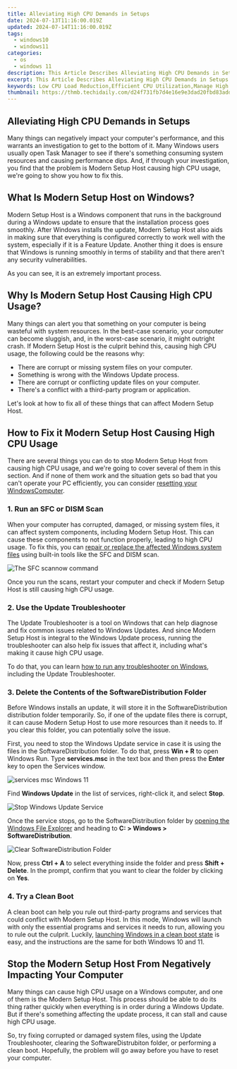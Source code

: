 ```yaml
---
title: Alleviating High CPU Demands in Setups
date: 2024-07-13T11:16:00.019Z
updated: 2024-07-14T11:16:00.019Z
tags:
  - windows10
  - windows11
categories:
  - os
  - windows 11
description: This Article Describes Alleviating High CPU Demands in Setups
excerpt: This Article Describes Alleviating High CPU Demands in Setups
keywords: Low CPU Load Reduction,Efficient CPU Utilization,Manage High CPU Usage,Optimize Processor Performance,Balance System Resources,Cut Down CPU Demands,Improve CPU Workload Handling
thumbnail: https://thmb.techidaily.com/d24f731fb7d4e16e9e3dad20fbd83add26d8b00ef3415c454c76fbd282fafbfc.jpg
---
```


## Alleviating High CPU Demands in Setups

 Many things can negatively impact your computer's performance, and this warrants an investigation to get to the bottom of it. Many Windows users usually open Task Manager to see if there's something consuming system resources and causing performance dips. And, if through your investigation, you find that the problem is Modern Setup Host causing high CPU usage, we're going to show you how to fix this.

## What Is Modern Setup Host on Windows?

 Modern Setup Host is a Windows component that runs in the background during a Windows update to ensure that the installation process goes smoothly. After Windows installs the update, Modern Setup Host also aids in making sure that everything is configured correctly to work well with the system, especially if it is a Feature Update. Another thing it does is ensure that Windows is running smoothly in terms of stability and that there aren't any security vulnerabilities.

 As you can see, it is an extremely important process.

## Why Is Modern Setup Host Causing High CPU Usage?

 Many things can alert you that something on your computer is being wasteful with system resources. In the best-case scenario, your computer can become sluggish, and, in the worst-case scenario, it might outright crash. If Modern Setup Host is the culprit behind this, causing high CPU usage, the following could be the reasons why:

* There are corrupt or missing system files on your computer.
* Something is wrong with the Windows Update process.
* There are corrupt or conflicting update files on your computer.
* There's a conflict with a third-party program or application.

 Let's look at how to fix all of these things that can affect Modern Setup Host.

## How to Fix it Modern Setup Host Causing High CPU Usage

 There are several things you can do to stop Modern Setup Host from causing high CPU usage, and we're going to cover several of them in this section. And if none of them work and the situation gets so bad that you can't operate your PC efficiently, you can consider [resetting your Windows](https://www.makeuseof.com/tag/4-ways-factory-reset-windows-computer/)[Computer](http://www.makeuseof.com/tag/4-ways-factory-reset-windows-computer/).

### 1\. Run an SFC or DISM Scan

 When your computer has corrupted, damaged, or missing system files, it can affect system components, including Modern Setup Host. This can cause these components to not function properly, leading to high CPU usage. To fix this, you can [repair or replace the affected Windows system files](https://www.makeuseof.com/windows-built-in-repair-tools/) using built-in tools like the SFC and DISM scan.

![The SFC scannow command](https://static1.makeuseofimages.com/wordpress/wp-content/uploads/2023/09/sfc-scannow-command.jpg)

 Once you run the scans, restart your computer and check if Modern Setup Host is still causing high CPU usage.

### 2\. Use the Update Troubleshooter

 The Update Troubleshooter is a tool on Windows that can help diagnose and fix common issues related to Windows Updates. And since Modern Setup Host is integral to the Windows Update process, running the troubleshooter can also help fix issues that affect it, including what's making it cause high CPU usage.

 To do that, you can learn [how to run any troubleshooter on Windows](https://www.makeuseof.com/run-troubleshooter-windows-10-11/), including the Update Troubleshooter.

### 3\. Delete the Contents of the SoftwareDistribution Folder

 Before Windows installs an update, it will store it in the SoftwareDistribution distribution folder temporarily. So, if one of the update files there is corrupt, it can cause Modern Setup Host to use more resources than it needs to. If you clear this folder, you can potentially solve the issue.

 First, you need to stop the Windows Update service in case it is using the files in the SoftwareDistribution folder. To do that, press **Win + R** to open Windows Run. Type **services.msc** in the text box and then press the **Enter** key to open the Services window.

![services msc Windows 11](https://static1.makeuseofimages.com/wordpress/wp-content/uploads/2022/07/services-msc-Windows-11.jpg)

 Find **Windows Update** in the list of services, right-click it, and select **Stop**.

![Stop Windows Update Service](https://static1.makeuseofimages.com/wordpress/wp-content/uploads/2023/06/stop-windows-update-service.jpg)

 Once the service stops, go to the SoftwareDistribution folder by [opening the Windows File Explorer](https://www.makeuseof.com/windows-open-file-explorer/) and heading to **C: > Windows > SoftwareDistribution**.

![Clear SoftwareDistribution Folder](https://static1.makeuseofimages.com/wordpress/wp-content/uploads/2023/05/clear-softwaredistribution-folder.jpg)

 Now, press **Ctrl + A** to select everything inside the folder and press **Shift + Delete**. In the prompt, confirm that you want to clear the folder by clicking on **Yes**.

### 4\. Try a Clean Boot

 A clean boot can help you rule out third-party programs and services that could conflict with Modern Setup Host. In this mode, Windows will launch with only the essential programs and services it needs to run, allowing you to rule out the culprit. Luckily, [launching Windows in a clean boot state](https://www.makeuseof.com/clean-boot-windows-11/) is easy, and the instructions are the same for both Windows 10 and 11\.

## Stop the Modern Setup Host From Negatively Impacting Your Computer

 Many things can cause high CPU usage on a Windows computer, and one of them is the Modern Setup Host. This process should be able to do its thing rather quickly when everything is in order during a Windows Update. But if there's something affecting the update process, it can stall and cause high CPU usage.

 So, try fixing corrupted or damaged system files, using the Update Troubleshooter, clearing the SoftwareDistrubiton folder, or performing a clean boot. Hopefully, the problem will go away before you have to reset your computer.



<ins class="adsbygoogle"
      style="display:block"
      data-ad-client="ca-pub-7571918770474297"
      data-ad-slot="8358498916"
      data-ad-format="auto"
      data-full-width-responsive="true"></ins>

